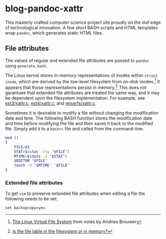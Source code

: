 # blog-pandoc-xattr
This masterly crafted computer science project sits proudly on the dull edge of technological innovation. A few short BASH scripts and HTML templates wrap `pandoc`, which generates static HTML files.

## File attributes
The values of regular and extended file attributes are passed to `pandoc` using `generate.bash`.

The Linux kernel stores in-memory representations of inodes within `struct inode`, which are derived by the low-level filesystem from on-disk inodes.[^brouwer] It appears that those representations persist in memory.[^21325] This does not garantuee that extended file attributes are treated the same way, and it may be dependent upon the filesystem implementation. For example, see [ext3/xattr.c](http://git.kernel.org/cgit/linux/kernel/git/torvalds/linux.git/tree/fs/ext3/xattr.c?id=HEAD), [ext4/xattr.c](http://git.kernel.org/cgit/linux/kernel/git/torvalds/linux.git/tree/fs/ext4/xattr.c?id=HEAD), and [reiserfs/xattr.c](http://lxr.free-electrons.com/source/fs/reiserfs/xattr.c).

Sometimes it is desirable to modify a file without changing the modification date and time. The following BASH function stores the modification date and time before modifying the file and then saves it back to the modified file. Simply add it to a `bashrc` file and called from the command-line:

``` bash
mod ()
{
    FILE=$1
    STAT=$(stat -c%y "$FILE")
    MTIME=$(date -d "$STAT")
    $EDITOR "$FILE"
    touch -d "$MTIME" "$FILE"
}
```

### Extended file attributes
To get `vim` to preserve extended file attributes when editing a file the following needs to be set:

```viml
set backupcopy=yes
```
[^21325]: [Is the file table in the filesystem or in memory?](http://unix.stackexchange.com/questions/21325)
[^brouwer]: [The Linux Virtual File System](http://www.win.tue.nl/~aeb/linux/lk/lk-8.html) from notes by Andries Brouwer
